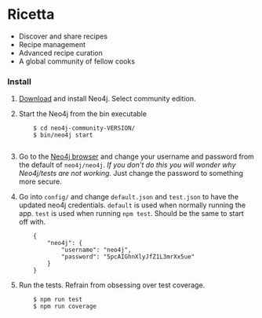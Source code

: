 Ricetta
======

* Discover and share recipes
* Recipe management
* Advanced recipe curation
* A global community of fellow cooks

### Install

1. [Download](http://neo4j.com/download/) and install Neo4j. Select community edition.

2. Start the Neo4j from the bin executable

    ```
    	$ cd neo4j-community-VERSION/
    	$ bin/neo4j start
       
    ```

3. Go to the [Neo4j browser](http://neo4j.com/developer/guide-neo4j-browser/) and change your username and password from the default of `neo4j/neo4j`. *If you don't do this you will wonder why Neo4j/tests are not working.* Just change the password to something more secure.

4. Go into `config/` and change `default.json` and `test.json` to have the updated neo4j credentials. `default` is used when normally running the app. `test` is used when running `npm test`. Should be the same to start off with.

	```
		{
  			"neo4j": {
   				"username": "neo4j",
    			"password": "5pcAIGhnXlyJfZ1L3mrXx5ue"
			}
		}
	```

5. Run the tests. Refrain from obsessing over test coverage.

    ```
        $ npm run test
        $ npm run coverage
    ```

